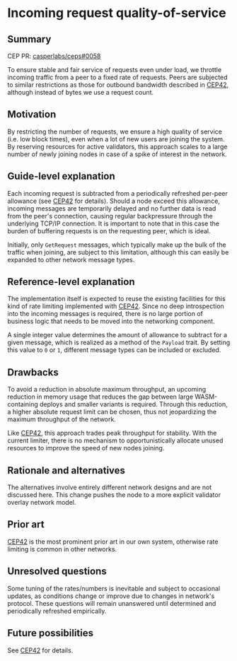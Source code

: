 # Incoming request quality-of-service

## Summary

[summary]: #summary

CEP PR: [casperlabs/ceps#0058](https://github.com/casperlabs/ceps/pull/0058)

To ensure stable and fair service of requests even under load, we throttle incoming traffic from a peer to a fixed rate of requests. Peers are subjected to similar restrictions as those for outbound bandwidth described in [CEP42](0042-network-qos.md), although instead of bytes we use a request count.

## Motivation

[motivation]: #motivation

By restricting the number of requests, we ensure a high quality of service (i.e. low block times), even when a lot of new users are joining the system. By reserving resources for active validators, this approach scales to a large number of newly joining nodes in case of a spike of interest in the network.

## Guide-level explanation

[guide-level-explanation]: #guide-level-explanation

Each incoming request is subtracted from a periodically refreshed per-peer allowance (see [CEP42](0042-network-qos.md) for details). Should a node exceed this allowance, incoming messages are temporarily delayed and no further data is read from the peer's connection, causing regular backpressure through the underlying TCP/IP connection. It is important to note that in this case the burden of buffering requests is on the requesting peer, which is ideal.

Initially, only `GetRequest` messages, which typically make up the bulk of the traffic when joining, are subject to this limitation, although this can easily be expanded to other network message types.

## Reference-level explanation

[reference-level-explanation]: #reference-level-explanation

The implementation itself is expected to reuse the existing facilities for this kind of rate limiting implemented with [CEP42](0042-network-qos.md). Since no deep introspection into the incoming messages is required, there is no large portion of business logic that needs to be moved into the networking component.

A single integer value determines the amount of allowance to subtract for a given message, which is realized as a method of the `Payload` trait. By setting this value to `0` or `1`, different message types can be included or excluded.

## Drawbacks

[drawbacks]: #drawbacks

To avoid a reduction in absolute maximum throughput, an upcoming reduction in memory usage that reduces the gap between large WASM-containing deploys and smaller variants is required. Through this reduction, a higher absolute request limit can be chosen, thus not jeopardizing the maximum throughput of the network.

Like [CEP42](0042-network-qos.md), this approach trades peak throughput for stability. With the current limiter, there is no mechanism to opportunistically allocate unused resources to improve the speed of new nodes joining.

## Rationale and alternatives

[rationale-and-alternatives]: #rationale-and-alternatives

The alternatives involve entirely different network designs and are not discussed here. This change pushes the node to a more explicit validator overlay network model.

## Prior art

[prior-art]: #prior-art

[CEP42](0042-network-qos.md) is the most prominent prior art in our own system, otherwise rate limiting is common in other networks.

## Unresolved questions

[unresolved-questions]: #unresolved-questions

Some tuning of the rates/numbers is inevitable and subject to occasional updates, as conditions change or improve due to changes in network's protocol. These questions will remain unanswered until determined and periodically refreshed empirically.

## Future possibilities

[future-possibilities]: #future-possibilities

See [CEP42](0042-network-qos.md) for details.
